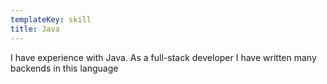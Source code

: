 ```yaml
---
templateKey: skill
title: Java
---
```

I have experience with Java. As a full-stack developer I have written many backends in this language
